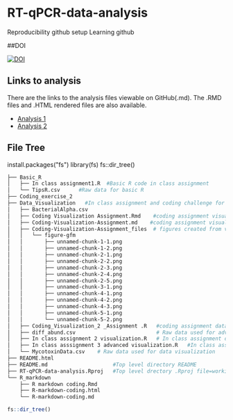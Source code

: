 # RT-qPCR-data-analysis
Reproducibility github setup
Learning github 

##DOI

[![DOI](https://zenodo.org/badge/924429703.svg)](https://doi.org/10.5281/zenodo.14934312)

## Links to analysis

There are the links to the analysis files viewable on GitHub(.md). The .RMD files and .HTML rendered files are also available. 


- [Analysis 1](Data_Visualization/Coding-Visualization-Assignment.md)
- [Analysis 2](README.md)

## File Tree

install.packages("fs")
library(fs)
fs::dir_tree()


```bash
├── Basic_R
│   ├── In class assignment1.R  #Basic R code in class assignment
│   └── TipsR.csv      #Raw data for basic R
├── Coding_exercise_2
├── Data_Visualization   #In class assignment and coding challenge for data visualization
│   ├── BacterialAlpha.csv
│   ├── Coding Visualization Assignment.Rmd    #coding assignment visualization part 1 rmd file
│   ├── Coding-Visualization-Assignment.md    #coding assignment visualization part 1 md file
│   ├── Coding-Visualization-Assignment_files  # figures created from visualization part 1 and 2
│   │   └── figure-gfm
│   │       ├── unnamed-chunk-1-1.png
│   │       ├── unnamed-chunk-1-2.png
│   │       ├── unnamed-chunk-2-1.png
│   │       ├── unnamed-chunk-2-2.png
│   │       ├── unnamed-chunk-2-3.png
│   │       ├── unnamed-chunk-2-4.png
│   │       ├── unnamed-chunk-2-5.png
│   │       ├── unnamed-chunk-3-1.png
│   │       ├── unnamed-chunk-4-1.png
│   │       ├── unnamed-chunk-4-2.png
│   │       ├── unnamed-chunk-4-3.png
│   │       ├── unnamed-chunk-5-1.png
│   │       └── unnamed-chunk-5-2.png
│   ├── Coding_Visualization_2 _Assignment .R   #coding assignment data visualization part 2
│   ├── diff_abund.csv                          # Raw data used for advanced visualization
│   ├── In class assignment 2 visualization.R   # In class assignment datavisualization part 1
│   ├── In class asssignment 3 advanced visualization.R   #In class assignment data visualization part 2
│   └── MycotoxinData.csv    # Raw data used for data visualization
├── README.html
├── README.md                     #Top level directory README
├── RT-qPCR-data-analysis.Rproj   #Top level drectory .Rproj file=working directory
└── R_markdown
    ├── R markdown coding.Rmd
    ├── R-markdown-coding.html
    └── R-markdown-coding.md
```

```r
fs::dir_tree()
```


